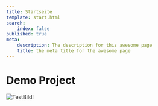 ```yaml
---
title: Startseite
template: start.html
search:
    index: false
published: true
meta:
    description: The description for this awesome page
    title: the meta title for the awesome page
---
```


# Demo Project

![TestBild!](/media/images/test.jpg?format=small)